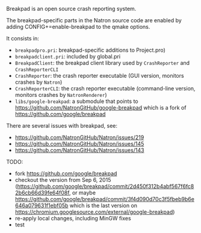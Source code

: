 Breakpad is an open source crash reporting system.

The breakpad-specific parts in the Natron source code are enabled by adding CONFIG+=enable-breakpad to the qmake options.

It consists in:

- `breakpadpro.pri`: breakpad-specific additions to Project.pro)
- `breakpadclient.pri`: included by global.pri
- `BreakpadClient`: the breakpad client library used by `CrashReporter` and `CrashReporterCLI`
- `CrashReporter`: the crash reporter executable (GUI version, monitors crashes by `Natron`)
- `CrashReporterCLI`: the crash reporter executable (command-line version, monitors crashes by `NatronRenderer`)
- `libs/google-breakpad`: a submodule that points to https://github.com/NatronGitHub/google-breakpad which is a fork of https://github.com/google/breakpad 


There are several issues with breakpad, see:

- https://github.com/NatronGitHub/Natron/issues/219
- https://github.com/NatronGitHub/Natron/issues/145
- https://github.com/NatronGitHub/Natron/issues/143

TODO:

- fork https://github.com/google/breakpad
- checkout the version from Sep 6, 2015 (https://github.com/google/breakpad/commit/2d450f312b4abf567f6fc82b6cb66d39fe64f08f, or maybe https://github.com/google/breakpad/commit/3f4d090d70c3f5fbeb9b6e646a079631f1ebf05b which is the last version on https://chromium.googlesource.com/external/google-breakpad)
- re-apply local changes, including MinGW fixes
- test
